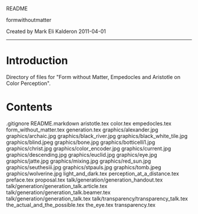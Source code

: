 README

formwithoutmatter

Created by Mark Eli Kalderon 2011-04-01

* * *

# Introduction #

Directory of files for "Form without Matter, Empedocles and Aristotle on Color Perception".

# Contents #

.gitignore
README.markdown
aristotle.tex
color.tex
empedocles.tex
form_without_matter.tex
generation.tex
graphics/alexander.jpg
graphics/archaic.jpg
graphics/black_river.jpg
graphics/black_white_tile.jpg
graphics/blind.jpeg
graphics/bone.jpg
graphics/botticelli1.jpg
graphics/christ.jpg
graphics/color_encoder.jpg
graphics/current.jpg
graphics/descending.jpg
graphics/euclid.jpg
graphics/eye.jpg
graphics/jatte.jpg
graphics/mixing.jpg
graphics/red_sun.jpg
graphics/seuthesiii.jpg
graphics/stpauls.jpg
graphics/tomb.jpeg
graphics/wolverine.jpg
light_and_dark.tex
perception_at_a_distance.tex
preface.tex
proposal.tex
talk/generation/generation_handout.tex
talk/generation/generation_talk.article.tex
talk/generation/generation_talk.beamer.tex
talk/generation/generation_talk.tex
talk/transparency/transparency_talk.tex
the_actual_and_the_possible.tex
the_eye.tex
transparency.tex

	
